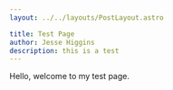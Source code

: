 ```yaml
---
layout: ../../layouts/PostLayout.astro

title: Test Page
author: Jesse Higgins
description: this is a test
---
```


Hello, welcome to my test page.